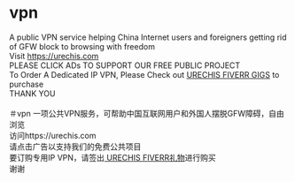 # vpn
A public VPN service helping China Internet users and foreigners getting rid of GFW block to browsing with freedom<br>
Visit https://urechis.com<br>
PLEASE CLICK ADs TO SUPPORT OUR FREE PUBLIC PROJECT<br>
To Order A Dedicated IP VPN, Please Check out <a href="https://www.fiverr.com/share/plGDAR" target="_blank" rel="noopener noreferrer">URECHIS FIVERR GIGS</a> to purchase<br>
THANK YOU<br>
<br>
＃vpn
一项公共VPN服务，可帮助中国互联网用户和外国人摆脱GFW障碍，自由浏览<br>
访问https://urechis.com <br>
请点击广告以支持我们的免费公共项目<br>
要订购专用IP VPN，请签出<a href="https://www.fiverr.com/share/plGDAR" target="_blank" rel="noopener noreferrer"> URECHIS FIVERR礼物</a>进行购买 <br>
谢谢 
